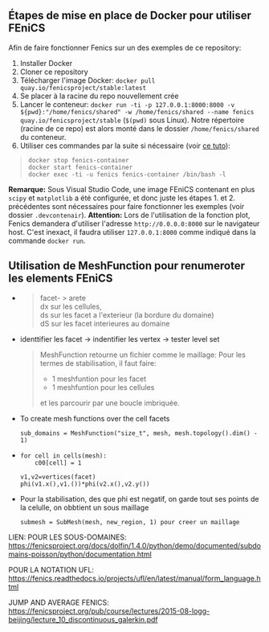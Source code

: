 ## Étapes de mise en place de Docker pour utiliser FEniCS

Afin de faire fonctionner Fenics sur un des exemples de ce repository:
1. Installer Docker
2. Cloner ce repository 
3. Télécharger l'image Docker: `docker pull quay.io/fenicsproject/stable:latest`
4. Se placer à la racine du repo nouvellement crée
5. Lancer le conteneur: `docker run -ti -p 127.0.0.1:8000:8000 -v ${pwd}:"/home/fenics/shared" -w /home/fenics/shared --name fenics quay.io/fenicsproject/stable` (`$(pwd)` sous Linux). Notre répertoire (racine de ce repo) est alors monté dans le dossier `/home/fenics/shared` du conteneur.
6. Utiliser ces commandes par la suite si nécessaire (voir [ce tuto](https://fenics-containers.readthedocs.io/en/latest/introduction.html)): 
>```
>docker stop fenics-container   
>docker start fenics-container   
>docker exec -ti -u fenics fenics-container /bin/bash -l
>```
**Remarque:** Sous Visual Studio Code, une image FEniCS contenant en plus `scipy` et `matplotlib` a été configurée, et donc juste les étapes 1. et 2. précédentes sont nécessaires pour faire fonctionner les exemples (voir dossier `.devcontenair`).
**Attention:** Lors de l'utilisation de la fonction plot, Fenics demandera d'utiliser l'adresse `http://0.0.0.0:8000` sur le navigateur host. C'est inexact, il faudra utiliser `127.0.0.1:8000` comme indiqué dans la commande `docker run`.


## Utilisation de MeshFunction pour renumeroter les elements FEniCS

- >facet- > arete   
    >dx sur les cellules,  
    >ds sur les facet a l'exterieur (la bordure du domaine)   
    >dS sur les facet interieures au domaine

- identtifier les facet -> indentifier les vertex -> tester level set

    >MeshFunction retourne un fichier comme le maillage:
    >Pour les termes de stabilisation, il faut faire:
    >- 1 meshfuntion pour les facet
    >- 1 meshfuntion pour les cellules
    >
    >et les parcourir par une boucle imbriquée.

- To create mesh functions over the cell facets 
    ```
    sub_domains = MeshFunction("size_t", mesh, mesh.topology().dim() - 1)
    ```

- 
    ```
    for cell in cells(mesh): 
        c00[cell] = 1

    v1,v2=vertices(facet)
    phi(v1.x(),v1.())*phi(v2.x(),v2.y())
    ```

- Pour la stabilisation, des que phi est negatif, on garde tout ses points de la celulle, on obbtient un sous maillage
    ```
    submesh = SubMesh(mesh, new_region, 1) pour creer un maillage 
    ```
LIEN:
POUR LES SOUS-DOMAINES: https://fenicsproject.org/docs/dolfin/1.4.0/python/demo/documented/subdomains-poisson/python/documentation.html

POUR LA NOTATION UFL: https://fenics.readthedocs.io/projects/ufl/en/latest/manual/form_language.html

JUMP AND AVERAGE FENICS: https://fenicsproject.org/pub/course/lectures/2015-08-logg-beijing/lecture_10_discontinuous_galerkin.pdf
